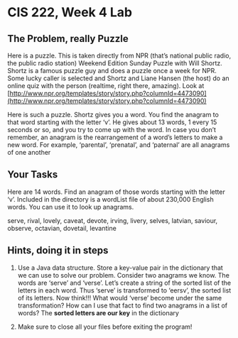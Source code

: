 CIS 222, Week 4 Lab
===================


The Problem, really Puzzle 
---------------------------

Here is a puzzle. This is taken directly from NPR (that’s national
public radio, the public radio station) Weekend Edition Sunday Puzzle
with Will Shortz. Shortz is a famous puzzle guy and does a puzzle once a
week for NPR. Some lucky caller is selected and Shortz and Liane Hansen
(the host) do an online quiz with the person (realtime, right there,
amazing). Look at [http://www.npr.org/templates/story/story.php?columnId=4473090](http://www.npr.org/templates/story/story.php?columnId=4473090)


Here is such a puzzle. Shortz gives you a word. You find the anagram to
that word starting with the letter ‘v’. He gives about 13 words, 1 every
15 seconds or so, and you try to come up with the word. In case you
don’t remember, an anagram is the rearrangement of a word’s letters to
make a new word. For example, ‘parental’, ‘prenatal’, and ‘paternal’ are
all anagrams of one another

Your Tasks
----------

Here are 14 words. Find an anagram of those words starting with the
letter ‘v’. Included in the directory is a wordList file of about
230,000 English words. You can use it to look up anagrams.

serve, rival, lovely, caveat, devote, irving, livery, selves, latvian,
saviour, observe, octavian, dovetail, levantine

Hints, doing it in steps
------------------------

1.  Use a Java data structure. Store a key-value pair in the dictionary that we can use to solve
    our problem. Consider two anagrams we know. The words are ‘serve’
    and ‘verse’. Let’s create a string of the sorted list of the letters
    in each word. Thus ‘serve’ is transformed to ‘eersv’, the sorted
    list of its letters. Now think!!! What would ‘verse’ become under
    the same transformation? How can I use that fact to find two
    anagrams in a list of words? The **sorted letters are our key** in
    the dictionary

2. Make sure to close all your files before exiting the program!


